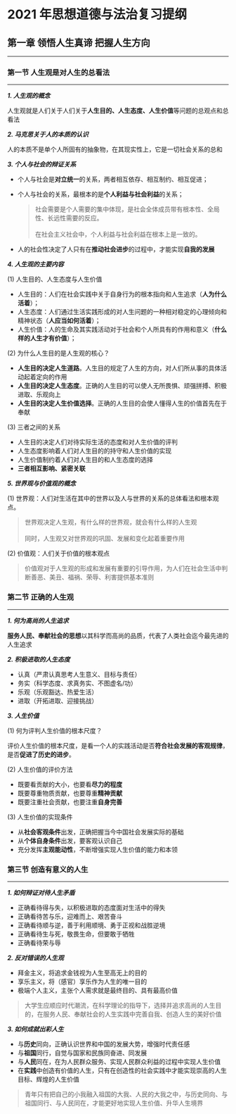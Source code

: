 # 2021 年思想道德与法治复习提纲

## 第一章 领悟人生真谛 把握人生方向

---

### 第一节 人生观是对人生的总看法

---

***1\. 人生观的概念***

人生观就是人们关于人们关于**人生目的、人生态度、人生价值**等问题的总观点和总看法

***2\. 马克思关于人的本质的认识***

人的本质不是单个人所固有的抽象物，在其现实性上，它是一切社会关系的总和

***3\. 个人与社会的辩证关系***

- 个人与社会是**对立统一**的关系，两者相互依存、相互制约、相互促进；  
- 个人与社会的关系，最根本的是**个人利益与社会利益**的关系；

    > 社会需要是个人需要的集中体现，是社会全体成员带有根本性、全局性、长远性需要的反应。<br><br>
    在社会主义社会中，个人利益与社会利益在根本上是一致的。

- 人的社会性决定了人只有在**推动社会进步**的过程中，才能实现**自我的发展**

***4\. 人生观的主要内容***

(1) 人生目的、人生态度与人生价值

- 人生目的：人们在社会实践中关于自身行为的根本指向和人生追求（**人为什么活着**）；  
- 人生态度：人们通过生活实践形成的对人生问题的一种相对稳定的心理倾向和精神状态（**人应当如何活着**）；
- 人生价值：人的生命及其实践活动对于社会和个人所具有的作用和意义（**什么样的人生才有价值**）；

(2) 为什么人生目的是人生观的核心？

- **人生目的决定人生道路**。人生目的规定了人生的方向，对人们所从事的具体活动起着定向的作用
- **人生目的决定人生态度**。正确的人生目的可以使人无所畏惧、顽强拼搏、积极进取、乐观向上
- **人生目的决定人生价值选择**。正确的人生目的会使人懂得人生的价值首先在于奉献

(3) 三者之间的关系

- 人生目的决定人们对待实际生活的态度和对人生价值的评判
- 人生态度影响着人们对人生目的的持守和人生价值的实现
- 人生价值制约着人们对人生目的和人生态度的选择
- **三者相互影响、紧密关联**

***5\. 世界观与价值观的概念***

(1) 世界观：人们对生活在其中的世界以及人与世界的关系的总体看法和根本观点。

> 世界观决定人生观，有什么样的世界观，就会有什么样的人生观<br><br>
同时，人生观又对世界观的巩固、发展和变化起着重要作用

(2) 价值观：人们关于价值的根本观点

> 价值观对于人生观的形成和发展有重要的引导作用，为人们在社会生活中判断善恶、美丑、福祸、荣辱、利害提供基本准则

### 第二节 正确的人生观

---

***1\. 何为高尚的人生追求***

**服务人民、奉献社会的思想**以其科学而高尚的品质，代表了人类社会迄今最先进的人生追求

***2\. 积极进取的人生态度***

- 认真（严肃认真思考人生意义、目标与责任）
- 务实（科学态度、求真务实、不图虚名/功）
- 乐观（乐观豁达、热爱生活）
- 进取（开拓进取、迎接挑战）

***3\. 人生价值***

(1) 何为评判人生价值的根本尺度？

评价人生价值的根本尺度，是看一个人的实践活动是否**符合社会发展的客观规律**，是否**促进了历史的进步**。

(2) 人生价值的评价方法

- 既要看贡献的大小，也要看**尽力的程度**
- 既要尊重物质贡献，也要尊重**精神贡献**
- 既要注重社会贡献，也要注重**自身完善**

(3) 人生价值的实现条件

- 从**社会客观条件**出发，正确把握当今中国社会发展实际的基础
- 从**个体自身条件**出发，要客观认识自己
- 充分发挥**主观能动性**，不断增强实现人生价值的能力和本领

### 第三节 创造有意义的人生

---

***1. 如何辩证对待人生矛盾***

- 正确看待得与失，以积极进取的态度面对生活中的得失
- 正确看待苦与乐，迎难而上、艰苦奋斗
- 正确看待顺与逆，善于利用顺境、勇于正视和战胜逆境
- 正确看待生与死，敬畏生命，但要敢于牺牲
- 正确看待荣与辱

***2. 反对错误的人生观***

- 拜金主义，将追求金钱视为人生至高无上的目的
- 享乐主义，将（感官）享乐作为人生的唯一目的
- 极端个人主义，主张个人需求就是最终目的、具有最高价值

> 大学生应顺应时代潮流，在科学理论的指导下，选择并追求高尚的人生目的，在服务人民、奉献社会的人生实践中完善自我、创造人生的美好价值

***3. 如何成就出彩人生***

- 与**历史**同向，正确认识世界和中国的发展大势，增强时代责任感
- 与**祖国**同行，自觉与国家和民族同奋进、同发展
- 与**人民**同在，在为人民群众服务、实现人民群众利益的过程中实现人生价值
- 在**实践**中创造有价值的人生，只有在创造性的社会实践中才能实现崇高的人生目标、辉煌的人生价值

> 青年只有把自己的小我融入祖国的大我、人民的大我之中，与历史同向、与祖国同行、与人民同在，才能更好地实现人生价值、升华人生境界

